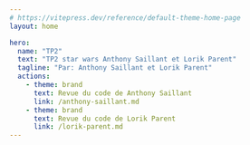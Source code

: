 ```yaml
---
# https://vitepress.dev/reference/default-theme-home-page
layout: home

hero:
  name: "TP2"
  text: "TP2 star wars Anthony Saillant et Lorik Parent"
  tagline: "Par: Anthony Saillant et Lorik Parent"
  actions:
    - theme: brand
      text: Revue du code de Anthony Saillant
      link: /anthony-saillant.md
    - theme: brand
      text: Revue du code de Lorik Parent
      link: /lorik-parent.md
---
```

